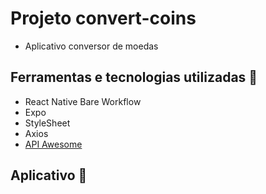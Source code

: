 # Projeto convert-coins
- Aplicativo conversor de moedas

## Ferramentas e tecnologias utilizadas :robot:
- React Native Bare Workflow 
- Expo 
- StyleSheet
- Axios
- [API Awesome](https://docs.awesomeapi.com.br/)

## Aplicativo :iphone: